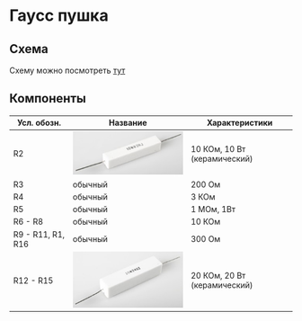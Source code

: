 # Гаусс пушка

## Схема

Схему можно посмотреть [тут](imgs/scheme.png)

## Компоненты

| Усл. обозн. | Название | Характеристики |
|-------------|----------|----------------|
| R2          | ![10WB2RJ](imgs/10WB2RJ.png)  | 10 КОм, 10 Вт (керамический) |
| R3          | обычный  | 200 Ом               |
| R4          | обычный  | 3 КОм |
| R5          | обычный  | 1 МОм, 1Вт |
| R6 - R8     | обычный  | 10 КОм |
| R9 - R11, R1, R16 | обычный  | 300 Ом |
| R12 - R15   | ![20W3R9J](imgs/20W3R9J.png)  | 20 КОм, 20 Вт (керамический) |

